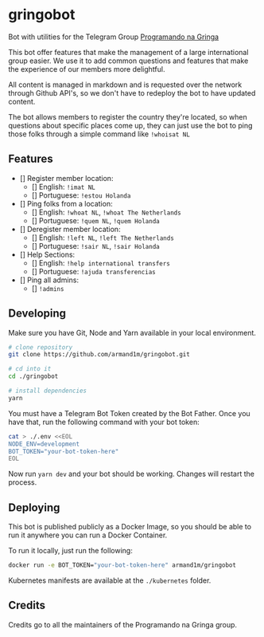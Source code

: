 # gringobot

Bot with utilities for the Telegram Group [Programando na Gringa](https://go.d1m.dev/png)

This bot offer features that make the management of a large international group easier. We use it to add common questions and features that make the experience of our members more delightful.

All content is managed in markdown and is requested over the network through Github API's, so we don't have to redeploy the bot to have updated content.

The bot allows members to register the country they're located, so when questions about specific places come up, they can just use the bot to ping those folks through a simple command like `!whoisat NL`

## Features

 - [] Register member location:
    - [] English: `!imat NL`
    - [] Portuguese: `!estou Holanda`
 - [] Ping folks from a location:
    - [] English: `!whoat NL`, `!whoat The Netherlands`
    - [] Portuguese: `!quem NL`, `!quem Holanda`
 - [] Deregister member location:
    - [] English: `!left NL`, `!left The Netherlands`
    - [] Portuguese: `!sair NL`, `!sair Holanda`
 - [] Help Sections:
    - [] English: `!help international transfers`
    - [] Portuguese: `!ajuda transferencias`
 - [] Ping all admins:
    - [] `!admins`

## Developing

Make sure you have Git, Node and Yarn available in your local environment.

```sh
# clone repository
git clone https://github.com/armand1m/gringobot.git

# cd into it
cd ./gringobot

# install dependencies
yarn
```

You must have a Telegram Bot Token created by the Bot Father. Once you have that, run the following command with your bot token:

```sh
cat > ./.env <<EOL
NODE_ENV=development
BOT_TOKEN="your-bot-token-here"
EOL
```

Now run `yarn dev` and your bot should be working. Changes will restart the process.

## Deploying

This bot is published publicly as a Docker Image, so you should be able to run it anywhere you can run a Docker Container.

To run it locally, just run the following:

```sh
docker run -e BOT_TOKEN="your-bot-token-here" armand1m/gringobot
```

Kubernetes manifests are available at the `./kubernetes` folder.

## Credits

Credits go to all the maintainers of the Programando na Gringa group.
